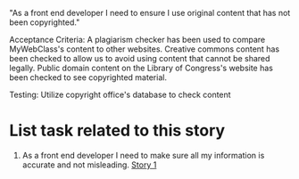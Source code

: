 "As a front end developer I need to ensure I use original content that has not been copyrighted."


Acceptance Criteria:
A plagiarism checker has been used to compare MyWebClass's content to other websites.
Creative commons content has been checked to allow us to avoid using content that cannot be shared legally.
Public domain content on the Library of Congress's website has been checked to see copyrighted material.

Testing: Utilize copyright office's database to check content


# List task related to this story
1. As a front end developer I need to make sure all my information is accurate and not misleading. [Story 1](documentation/theme_1/initiatives/Epics/Stories/Tasks/LegalTasks4.md)